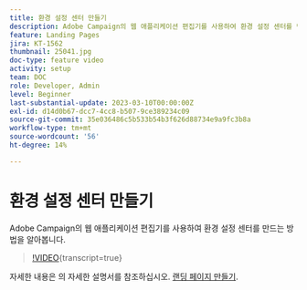 ```yaml
---
title: 환경 설정 센터 만들기
description: Adobe Campaign의 웹 애플리케이션 편집기를 사용하여 환경 설정 센터를 만드는 방법을 알아봅니다.
feature: Landing Pages
jira: KT-1562
thumbnail: 25041.jpg
doc-type: feature video
activity: setup
team: DOC
role: Developer, Admin
level: Beginner
last-substantial-update: 2023-03-10T00:00:00Z
exl-id: d14d0b67-dcc7-4cc8-b507-9ce389234c09
source-git-commit: 35e036486c5b533b54b3f626d88734e9a9fc3b8a
workflow-type: tm+mt
source-wordcount: '56'
ht-degree: 14%

---
```


# 환경 설정 센터 만들기

Adobe Campaign의 웹 애플리케이션 편집기를 사용하여 환경 설정 센터를 만드는 방법을 알아봅니다.

>[!VIDEO](https://video.tv.adobe.com/v/25041?quality=12&learn=on){transcript=true}

자세한 내용은 의 자세한 설명서를 참조하십시오. [랜딩 페이지 만들기](https://experienceleague.adobe.com/docs/campaign-classic/using/designing-content/editing-html-content/creating-a-landing-page.html).
